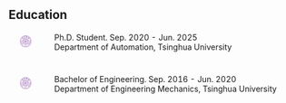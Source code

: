 <h2 style="margin: 2px 0px -15px;">Education</h2>

<div>
<table style="width:100%;border:none;border-spacing:0px;border-collapse:separate;margin-right:auto;margin-left:auto">
  
<tr>
<td style="padding:20px;width:12%;vertical-align:middle;border:none" align="center">
<img width="100" src="./assets/img/tsinghua.png"/> 
</td>
<td style="padding:20px;width:88%;vertical-align:middle;border: none" align="left">
Ph.D. Student. Sep. 2020 - Jun. 2025<br>
Department of Automation, Tsinghua University<br>
</td>
</tr>

<tr>
<td style="padding:20px;width:12%;vertical-align:middle;border:none" align="center">
<img width="100" src="./assets/img/tsinghua.png"/> 
</td>
<td style="padding:20px;width:88%;vertical-align:middle;border: none" align="left">
Bachelor of Engineering. Sep. 2016 - Jun. 2020<br>
Department of Engineering Mechanics, Tsinghua University<br>
</td>
</tr>

</table>    
</div>
  


